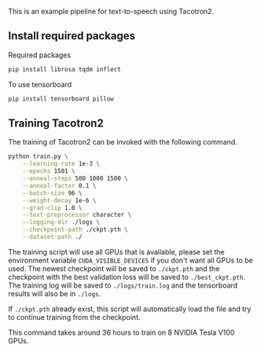 This is an example pipeline for text-to-speech using Tacotron2.


## Install required packages

Required packages
```bash
pip install librosa tqdm inflect
```

To use tensorboard
```bash
pip install tensorboard pillow
```

## Training Tacotron2

The training of Tacotron2 can be invoked with the following command.

```bash
python train.py \
    --learning-rate 1e-3 \
    --epochs 1501 \
    --anneal-steps 500 1000 1500 \
    --anneal-factor 0.1 \
    --batch-size 96 \
    --weight-decay 1e-6 \
    --grad-clip 1.0 \
    --text-preprocessor character \
    --logging-dir ./logs \
    --checkpoint-path ./ckpt.pth \
    --dataset-path ./
```

The training script will use all GPUs that is available, please set the
environment variable `CUDA_VISIBLE_DEVICES` if you don't want all GPUs to be used.
The newest checkpoint will be saved to `./ckpt.pth` and the checkpoint with the best validation
loss will be saved to `./best_ckpt.pth`.
The training log will be saved to `./logs/train.log` and the tensorboard results will also
be in `./logs`.

If `./ckpt.pth` already exist, this script will automatically load the file and try to continue
training from the checkpoint.

This command takes around 36 hours to train on 8 NVIDIA Tesla V100 GPUs.